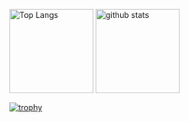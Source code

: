 <p align="left"> 
  <img alt="Top Langs" height="150px" src="https://github-readme-stats.vercel.app/api/top-langs/?username=asa-012&layout=compact&count_private=true&show_icons=true&theme=chartreuse-dark" />
  <img alt="github stats" height="150px" src="https://github-readme-stats.vercel.app/api?username=asa-012&count_private=true&show_icons=true&show_icons=true&theme=chartreuse-dark" />
</p>

[![trophy](https://github-profile-trophy.vercel.app/?username=asa-012&theme=darkhub&column=7
)](https://github.com/ryo-ma/github-profile-trophy)
